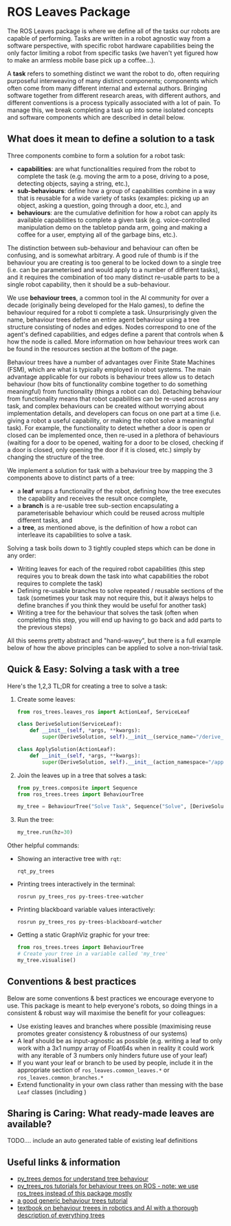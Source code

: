 # ROS Leaves Package

The ROS Leaves package is where we define all of the tasks our robots are capable of performing. Tasks are written in a robot agnostic way from a software perspective, with specific robot hardware capabilities being the only factor limiting a robot from specific tasks (we haven't yet figured how to make an armless mobile base pick up a coffee...).

A **task** refers to something distinct we want the robot to do, often requiring purposeful interweaving of many distinct components; components which often come from many different internal and external authors. Bringing software together from different research areas, with different authors, and different conventions is a process typically associated with a lot of pain. To manage this, we break completing a task up into some isolated concepts and software components which are described in detail below.

## What does it mean to define a solution to a task

Three components combine to form a solution for a robot task:

- **capabilities**: are what functionalities required from the robot to complete the task (e.g. moving the arm to a pose, driving to a pose, detecting objects, saying a string, etc.),
- **sub-behaviours**: define how a group of capabilities combine in a way that is reusable for a wide variety of tasks (examples: picking up an object, asking a question, going through a door, etc.), and
- **behaviours**: are the cumulative definition for how a robot can apply its available capabilities to complete a given task (e.g. voice-controlled manipulation demo on the tabletop panda arm, going and making a coffee for a user, emptying all of the garbage bins, etc.).

The distinction between sub-behaviour and behaviour can often be confusing, and is somewhat arbitrary. A good rule of thumb is if the behaviour you are creating is too general to be locked down to a single tree (i.e. can be parameterised and would apply to a number of different tasks), and it requires the combination of too many distinct re-usable parts to be a single robot capability, then it should be a sub-behaviour.

We use **behaviour trees**, a common tool in the AI community for over a decade (originally being developed for the Halo games), to define the behaviour required for a robot ti complete a task. Unsurprisingly given the name, behaviour trees define an entire agent behaviour using a tree structure consisting of nodes and edges. Nodes correspond to one of the agent's defined capabilities, and edges define a parent that controls when & how the node is called. More information on how behaviour trees work can be found in the resources section at the bottom of the page.

Behaviour trees have a number of advantages over Finite State Machines (FSM), which are what is typically employed in robot systems. The main advantage applicable for our robots is behaviour trees allow us to detach behaviour (how bits of functionality combine together to do something meaningful) from functionality (things a robot can do). Detaching behaviour from functionality means that robot capabilities can be re-used across any task, and complex behaviours can be created without worrying about implementation details, and developers can focus on one part at a time (i.e. giving a robot a useful capability, or making the robot solve a meaningful task). For example, the functionality to detect whether a door is open or closed can be implemented once, then re-used in a plethora of behaviours (waiting for a door to be opened, waiting for a door to be closed, checking if a door is closed, only opening the door if it is closed, etc.) simply by changing the structure of the tree.

We implement a solution for task with a behaviour tree by mapping the 3 components above to distinct parts of a tree:

- a **leaf** wraps a functionality of the robot, defining how the tree executes the capability and receives the result once complete,
- a **branch** is a re-usable tree sub-section encapsulating a parameterisable behaviour which could be reused across multiple different tasks, and
- a **tree**, as mentioned above, is the definition of how a robot can interleave its capabilities to solve a task.

Solving a task boils down to 3 tightly coupled steps which can be done in any order:

- Writing leaves for each of the required robot capabilities (this step requires you to break down the task into what capabilities the robot requires to complete the task)
- Defining re-usable branches to solve repeated / reusable sections of the task (sometimes your task may not require this, but it always helps to define branches if you think they would be useful for another task)
- Writing a tree for the behaviour that solves the task (often when completing this step, you will end up having to go back and add parts to the previous steps)

All this seems pretty abstract and "hand-wavey", but there is a full example below of how the above principles can be applied to solve a non-trivial task.

## Quick & Easy: Solving a task with a tree

Here's the 1,2,3 TL;DR for creating a tree to solve a task:

1. Create some leaves:

   ```python
   from ros_trees.leaves_ros import ActionLeaf, ServiceLeaf

   class DeriveSolution(ServiceLeaf):
       def __init__(self, *args, **kwargs):
           super(DeriveSolution, self).__init__(service_name="/derive_solution", *args, **kwargs)

   class ApplySolution(ActionLeaf):
       def __init__(self, *args, **kwargs):
           super(DeriveSolution, self).__init__(action_namespace="/apply_solution", *args, **kwargs)
   ```

2. Join the leaves up in a tree that solves a task:

   ```python
   from py_trees.composite import Sequence
   from ros_trees.trees import BehaviourTree

   my_tree = BehaviourTree("Solve Task", Sequence("Solve", [DeriveSolution(), ApplySolution()]))
   ```

3. Run the tree:

   ```python
   my_tree.run(hz=30)
   ```

Other helpful commands:

- Showing an interactive tree with `rqt`:

  ```
  rqt_py_trees
  ```

- Printing trees interactively in the terminal:

  ```
  rosrun py_trees_ros py-trees-tree-watcher
  ```

- Printing blackboard variable values interactively:

  ```
  rosrun py_trees_ros py-trees-blackboard-watcher
  ```

- Getting a static GraphViz graphic for your tree:

  ```python
  from ros_trees.trees import BehaviourTree
  # Create your tree in a variable called 'my_tree'
  my_tree.visualise()
  ```

## Conventions & best practices

Below are some conventions & best practices we encourage everyone to use. This package is meant to help everyone's robots, so doing things in a consistent & robust way will maximise the benefit for your colleagues:

- Use existing leaves and branches where possible (maximising reuse promotes greater consistency & robustness of our systems)
- A leaf should be as input-agnostic as possible (e.g. writing a leaf to only work with a 3x1 numpy array of Float64s when in reality it could work with any iterable of 3 numbers only hinders future use of your leaf)
- If you want your leaf or branch to be used by people, include it in the appropriate section of `ros_leaves.common_leaves.*` or `ros_leaves.common_branches.*`
- Extend functionality in your own class rather than messing with the base `Leaf` classes (including )

## Sharing is Caring: What ready-made leaves are available?

TODO.... include an auto generated table of existing leaf definitions

## Useful links & information

- [py_trees demos for understand tree behaviour](https://py-trees.readthedocs.io/en/release-0.6.x/demos.html)
- [py_trees_ros tutorials for behaviour trees on ROS - note: we use ros_trees instead of this package mostly](http://docs.ros.org/kinetic/api/py_trees_ros/html/tutorials.html)
- [a good generic behaviour trees tutorial](https://www.gamasutra.com/blogs/ChrisSimpson/20140717/221339/Behavior_trees_for_AI_How_they_work.php)
- [textbook on behaviour treees in robotics and AI with a thorough description of everything trees](https://www.semanticscholar.org/paper/Behavior-Trees-in-Robotics-and-AI%3A-An-Introduction-Colledanchise-%C3%96gren/9830c9d16293f8f87f998aa449143f0ed1554d1a)
